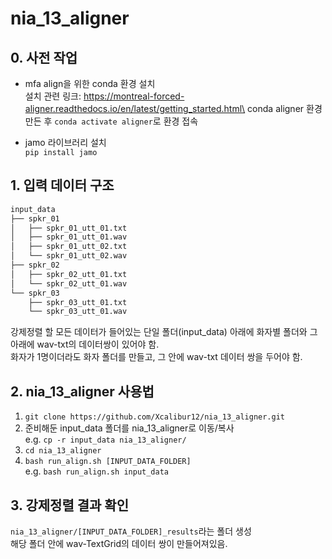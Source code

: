 # nia_13_aligner

## 0. 사전 작업

* mfa align을 위한 conda 환경 설치\
설치 관련 링크: https://montreal-forced-aligner.readthedocs.io/en/latest/getting_started.html\
conda aligner 환경 만든 후 `conda activate aligner`로 환경 접속

* jamo 라이브러리 설치\
`pip install jamo`

## 1. 입력 데이터 구조

``` bash
input_data
├── spkr_01
│   ├── spkr_01_utt_01.txt
│   ├── spkr_01_utt_01.wav
│   ├── spkr_01_utt_02.txt
│   └── spkr_01_utt_02.wav
├── spkr_02
│   ├── spkr_02_utt_01.txt
│   └── spkr_02_utt_01.wav
└── spkr_03
    ├── spkr_03_utt_01.txt
    └── spkr_03_utt_01.wav
```

강제정렬 할 모든 데이터가 들어있는 단일 폴더(input_data) 아래에 화자별 폴더와 그 아래에 wav-txt의 데이터쌍이 있어야 함.\
화자가 1명이더라도 화자 폴더를 만들고, 그 안에 wav-txt 데이터 쌍을 두어야 함.

## 2. nia_13_aligner 사용법
1. `git clone https://github.com/Xcalibur12/nia_13_aligner.git`
2. 준비해둔 input_data 폴더를 nia_13_aligner로 이동/복사\
e.g. `cp -r input_data nia_13_aligner/`
3. `cd nia_13_aligner`
4. `bash run_align.sh [INPUT_DATA_FOLDER]`\
e.g. `bash run_align.sh input_data`

## 3. 강제정렬 결과 확인
`nia_13_aligner/[INPUT_DATA_FOLDER]_results`라는 폴더 생성\
해당 폴더 안에 wav-TextGrid의 데이터 쌍이 만들어져있음.

